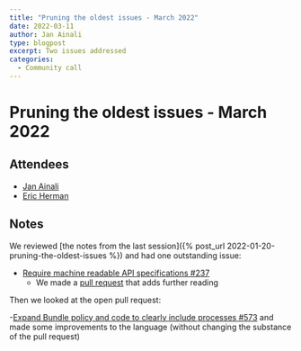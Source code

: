 ```yaml
---
title: "Pruning the oldest issues - March 2022"
date: 2022-03-11
author: Jan Ainali
type: blogpost
excerpt: Two issues addressed
categories:
  - Community call
---
```


# Pruning the oldest issues - March 2022

## Attendees

* [Jan Ainali](https://publiccode.net/who-we-are/team/jan-ainali.html)
* [Eric Herman](https://publiccode.net/who-we-are/team/eric-herman.html)

## Notes

We reviewed [the notes from the last session]({% post_url 2022-01-20-pruning-the-oldest-issues %}) and had one outstanding issue:

* [Require machine readable API specifications #237](https://github.com/publiccodenet/standard/issues/237)
    * We made a [pull request](https://github.com/publiccodenet/standard/pull/583) that adds further reading

Then we looked at the open pull request:

-[Expand Bundle policy and code to clearly include processes #573](https://github.com/publiccodenet/standard/pull/573) and made some improvements to the language (without changing the substance of the pull request)
